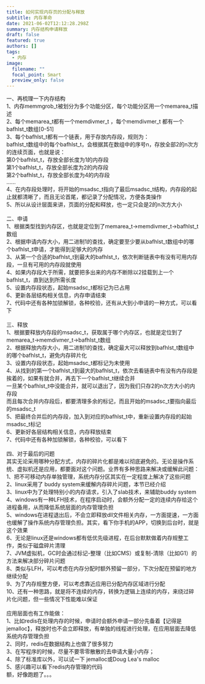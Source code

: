 ```yaml
---
title: 如何实现内存页的分配与释放
subtitle: 内存革命
date: 2021-06-02T12:12:28.298Z
summary: 内存结构申请释放
draft: false
featured: true
authors: []
tags:
  - 内存
image:
  filename: ""
  focal_point: Smart
  preview_only: false
---
```

一、再梳理一下内存结构\
1、内存memmgrob_t被划分为多个功能分区，每个功能分区用一个memarea_t描述\
2、每个memarea_t都有一个memdivmer_t ，每个memdivmer_t 都有一个bafhlst_t数组\[0-51]\
3、每个bafhlst_t都有一个链表，用于存放内存段，规则为：\
bafhlst_t数组中的每个bafhlst_t，会根据其在数组中的序号n，存放全部2的n次方的连续页面，也就是说：\
第0个bafhlst_t，存放全部长度为1的内存段\
第1个bafhlst_t，存放全部长度为2的内存段\
第2个bafhlst_t，存放全部长度为4的内存段\
......\
4、在内存段处理时，将开始的msadsc_t指向了最后msadsc_t结构，内存段的起止就都清晰了，而且无论首尾，都记录了分配情况，方便各类操作\
5、所以从设计层面来讲，页面的分配和释放，也一定只会是2的n次方大小\
\
二、申请\
1、根据类型找到内存区，也就是定位到了memarea_t->memdivmer_t->bafhlst_t数组\
2、根据申请内存大小，用二进制1的查找，确定要至少要从bafhlst_t数组中的哪个bafhlst_t申请，才能得到足够大的内存\
3、从第一个合适的bafhlst_t到最大的bafhlst_t，依次判断链表中有没有可用内存段，一旦有可用的内存段就使用\
4、如果内存段大于所需，就要把多出来的内存不断除以2挂载到上一个bafhlst_t，直到达到所需长度\
5、设置内存段状态，起始msadsc_t都标记为已占用\
6、更新各层结构相关信息，内存申请结束\
7、代码中还有各种加锁解锁，各种校验，还有从大到小申请的一种方式，可以看下\
\
三、释放\
1、根据要释放内存段的msadsc_t，获取属于哪个内存区，也就是定位到了memarea_t->memdivmer_t->bafhlst_t数组\
2、根据释放内存大小，用二进制1的查找，确定最大可以释放到bafhlst_t数组中的哪个bafhlst_t，避免内存碎片化\
3、设置内存段状态，起始msadsc_t都标记为未使用\
4、从找到的第一个bafhlst_t到最大的bafhlst_t，依次去看链表中有没有内存段是挨着的，如果有就合并，再去下一个bafhlst_t继续合并\
一旦某个bafhlst_t中没能合并，就可以退出了，因为我们只存2的n次方大小的内存段\
而且每次合并内存段后，都要清理多余的标记，而且开始的msadsc_t要指向最后的msadsc_t\
5、把最终合并后的内存段，加入到对应的bafhlst_t中，重新设置内存段的起始msadsc_t标记\
6、更新好各层结构相关信息，内存释放结束\
7、代码中还有各种加锁解锁，各种校验，可以看下\
\
四、对于最后的问题\
其实无论采用哪种分配方式，内存的碎片化都是难以彻底避免的。无论是操作系统、虚拟机还是应用，都要面对这个问题。业界有多种思路来解决或缓解此问题：\
1、把不可移动内存单独管理，系统内存分区其实在一定程度上解决了这些问题\
2、linux采用了 buddy system来缓解内存碎片问题，本节已经介绍\
3、linux中为了处理特别小的内存请求，引入了slab技术，来辅助buddy system\
4、windows有一种LFH技术，在程序启动时，会额外分配一定的连续内存给这个进程备用，从而降低系统层面的内存管理负担\
5、windows在进程退出后，不会立即释放dll文件相关内存，一方面提速，一方面也缓解了操作系统内存管理负担。其实，看下你手机的APP，切换到后台时，就是这个效果\
6、无论是linux还是windows都有低优先级进程，在后台默默做着内存规整工作，类似于磁盘碎片清理\
7、JVM虚拟机，GC时会通过标记-整理（比如CMS）或复制-清除（比如G1）的方法来解决部分碎片问题\
8、类似与LFH，可以考虑在内存分配时额外预留一部分，下次分配在预留的地方继续分配\
9、为了内存规整方便，可以考虑靠近应用已分配内存区域进行分配\
10、还有一种思路，就是将不连续的内存，转换为逻辑上连续的内存，来绕过碎片化问题，但一些情况下性能难以保证\
\
应用层面也有工作能做：\
1、比如redis在处理内存的时候，申请时会额外申请一部分先备着【记得是jemalloc】，释放时也不会立即释放，有单独的线程进行处理，在应用层面去降低系统内存管理负担\
2、同时，redis在数据结构上也做了很多努力\
3、在写程序的时候，尽量不要零零散散的去申请大量小内存；\
4、除了标准库以外，可以试一下 jemalloc或Doug Lea's malloc\
5、感兴趣可以看下redis内存管理的代码\
额，好像跑题了。。。